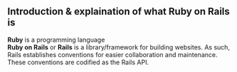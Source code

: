 ## Introduction & explaination of what Ruby on Rails is

**Ruby** is a programming language<br/>
**Ruby on Rails** or **Rails** is a library/framework for building websites. As such, Rails establishes conventions for easier collaboration and maintenance. These conventions are codified as the Rails API.<br/>
